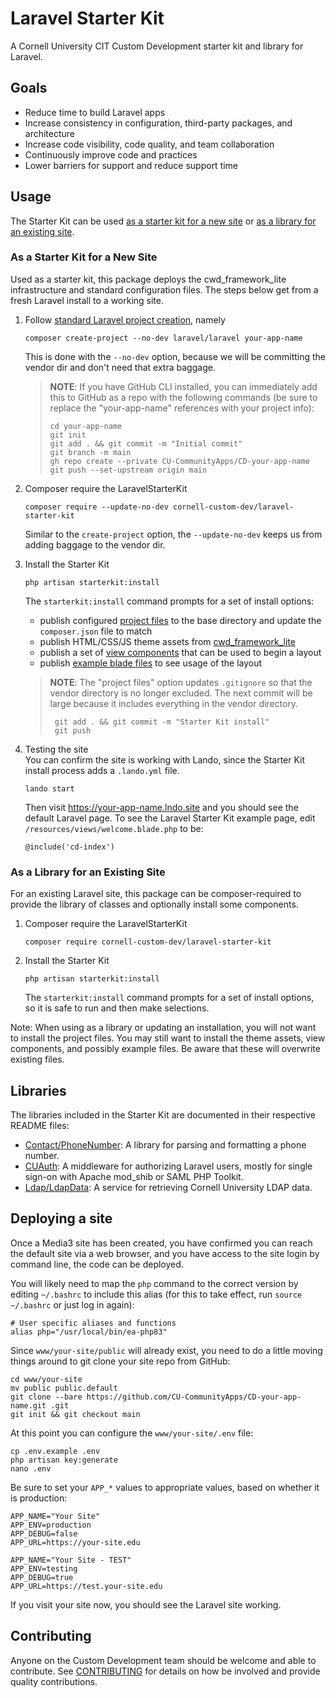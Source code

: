 # Laravel Starter Kit

A Cornell University CIT Custom Development starter kit and library for Laravel.

## Goals
- Reduce time to build Laravel apps
- Increase consistency in configuration, third-party packages, and architecture
- Increase code visibility, code quality, and team collaboration
- Continuously improve code and practices
- Lower barriers for support and reduce support time

## Usage

The Starter Kit can be used [as a starter kit for a new site](#as-a-starter-kit-for-a-new-site) or [as a library for an existing site](#as-a-library-for-an-existing-site).

### As a Starter Kit for a New Site

Used as a starter kit, this package deploys the cwd_framework_lite infrastructure and standard configuration files. The
steps below get from a fresh Laravel install to a working site.

1. Follow [standard Laravel project creation](https://laravel.com/docs/9.x/installation#your-first-laravel-project), namely
   ```shell
   composer create-project --no-dev laravel/laravel your-app-name
   ```
   This is done with the `--no-dev` option, because we will be committing the vendor dir and don't need that extra baggage.
   >**NOTE**: If you have GitHub CLI installed, you can immediately add this to GitHub as a repo with the following commands (be sure to replace the "your-app-name" references with your project info):
   > ```shell
   > cd your-app-name
   > git init
   > git add . && git commit -m "Initial commit"
   > git branch -m main
   > gh repo create --private CU-CommunityApps/CD-your-app-name
   > git push --set-upstream origin main
   > ```
   
2. Composer require the LaravelStarterKit
   ```shell
   composer require --update-no-dev cornell-custom-dev/laravel-starter-kit
   ```
   Similar to the `create-project` option, the `--update-no-dev` keeps us from adding baggage to the vendor dir.

3. Install the Starter Kit
   ```shell
   php artisan starterkit:install
   ```
   The `starterkit:install` command prompts for a set of install options:
   - publish configured [project files](project) to the base directory and update the `composer.json` file to match
   - publish HTML/CSS/JS theme assets from [cwd_framework_lite](https://github.com/CU-CommunityApps/cwd_framework_lite) 
   - publish a set of [view components](https://laravel.com/docs/10.x/blade#layouts-using-components) that can be used to begin a layout 
   - publish [example blade files](resources/views/examples) to see usage of the layout
   >    **NOTE**: The "project files" option updates `.gitignore` so that the vendor directory is no longer excluded. The next commit will be large because it includes everything in the vendor directory.
   >   ```shell
   >    git add . && git commit -m "Starter Kit install"
   >    git push
   >   ```

4. Testing the site<br>
   You can confirm the site is working with Lando, since the Starter Kit install process adds a `.lando.yml` file.
   ```shell
   lando start
   ```
   Then visit https://your-app-name.lndo.site and you should see the default Laravel page. To see the Laravel Starter Kit example page, edit `/resources/views/welcome.blade.php` to be:
    ```blade
    @include('cd-index')
    ```

### As a Library for an Existing Site

For an existing Laravel site, this package can be composer-required to provide the library of classes and optionally install some components.

1. Composer require the LaravelStarterKit
    ```shell
    composer require cornell-custom-dev/laravel-starter-kit
    ```
   
2. Install the Starter Kit
    ```shell
    php artisan starterkit:install
    ```
   The `starterkit:install` command prompts for a set of install options, so it is safe to run and then make selections.

 Note: When using as a library or updating an installation, you will not want to install the project files. You may still want to install the theme assets, view components, and possibly example files. Be aware that these will overwrite existing files.

## Libraries

The libraries included in the Starter Kit are documented in their respective README files:

- [Contact/PhoneNumber](src/Contact/README.md): A library for parsing and formatting a phone number.
- [CUAuth](src/CUAuth/README.md): A middleware for authorizing Laravel users, mostly for single sign-on with Apache mod_shib or SAML PHP Toolkit.
- [Ldap/LdapData](src/Ldap/README.md): A service for retrieving Cornell University LDAP data.

## Deploying a site
Once a Media3 site has been created, you have confirmed you can reach the default site via a web browser, and you have access to the site login by command line, the code can be deployed.

You will likely need to map the `php` command to the correct version by editing `~/.bashrc` to include this alias (for this to take effect, run `source ~/.bashrc` or just log in again):
```shell
# User specific aliases and functions
alias php="/usr/local/bin/ea-php83"
```

Since `www/your-site/public` will already exist, you need to do a little moving things around to git clone your site repo from GitHub:
```shell
cd www/your-site
mv public public.default
git clone --bare https://github.com/CU-CommunityApps/CD-your-app-name.git .git
git init && git checkout main
```

At this point you can configure the `www/your-site/.env` file:
```shell
cp .env.example .env
php artisan key:generate
nano .env
```

Be sure to set your `APP_*` values to appropriate values, based on whether it is production:
```dotenv
APP_NAME="Your Site"
APP_ENV=production
APP_DEBUG=false
APP_URL=https://your-site.edu
```
```dotenv
APP_NAME="Your Site - TEST"
APP_ENV=testing
APP_DEBUG=true
APP_URL=https://test.your-site.edu
```
If you visit your site now, you should see the Laravel site working.

## Contributing

Anyone on the Custom Development team should be welcome and able to contribute. See [CONTRIBUTING](CONTRIBUTING.md) for details on how be involved and provide quality contributions.
